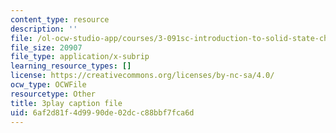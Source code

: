 ```yaml
---
content_type: resource
description: ''
file: /ol-ocw-studio-app/courses/3-091sc-introduction-to-solid-state-chemistry-fall-2010/6af2d81f4d9990de02dcc88bbf7fca6d_RXTvZGj1MDA.srt
file_size: 20907
file_type: application/x-subrip
learning_resource_types: []
license: https://creativecommons.org/licenses/by-nc-sa/4.0/
ocw_type: OCWFile
resourcetype: Other
title: 3play caption file
uid: 6af2d81f-4d99-90de-02dc-c88bbf7fca6d
---
```

